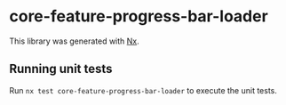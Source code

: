 # core-feature-progress-bar-loader

This library was generated with [Nx](https://nx.dev).

## Running unit tests

Run `nx test core-feature-progress-bar-loader` to execute the unit tests.
